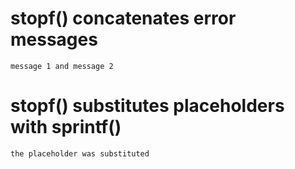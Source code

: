 # stopf() concatenates error messages

    message 1 and message 2

# stopf() substitutes placeholders with sprintf()

    the placeholder was substituted

